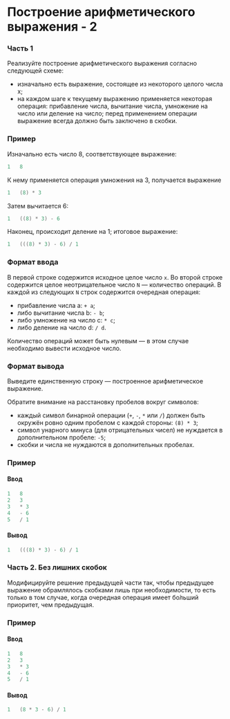 # Построение арифметического выражения - 2

### Часть 1

Реализуйте построение арифметического выражения согласно следующей схеме:

* изначально есть выражение, состоящее из некоторого целого числа x;
* на каждом шаге к текущему выражению применяется некоторая операция: прибавление числа, вычитание числа, умножение на число или деление на число; перед применением операции выражение всегда должно быть заключено в скобки.

### Пример

Изначально есть число 8, соответствующее выражение:

```objectivec
1   8
```

К нему применяется операция умножения на 3, получается выражение 

```objectivec
1   (8) * 3
```

Затем вычитается 6:

```objectivec
1   ((8) * 3) - 6
```

Наконец, происходит деление на 1; итоговое выражение:

```objectivec
1   (((8) * 3) - 6) / 1
```

### Формат ввода

В первой строке содержится исходное целое число `x`. Во второй строке содержится целое неотрицательное число `N` — количество операций. В каждой из следующих `N` строк содержится очередная операция:  

* прибавление числа a: `+ a`;
* либо вычитание числа b: `- b`;
* либо умножение на число c: `* c`;
* либо деление на число d: `/ d`.

Количество операций может быть нулевым — в этом случае необходимо вывести исходное число.

### Формат вывода

Выведите единственную строку — построенное арифметическое выражение.

Обратите внимание на расстановку пробелов вокруг символов:

* каждый символ бинарной операции (`+`, `-`, `*` или `/`) должен быть окружён ровно одним пробелом с каждой стороны: `(8) * 3`;
* символ унарного минуса (для отрицательных чисел) не нуждается в дополнительном пробеле: `-5`;
* скобки и числа не нуждаются в дополнительных пробелах.

### Пример

#### Ввод

```objectivec
1   8
2   3
3   * 3
4   - 6
5   / 1
```

#### Вывод

```objectivec
1   (((8) * 3) - 6) / 1
```

### Часть 2. Без лишних скобок

Модифицируйте решение предыдущей части так, чтобы предыдущее выражение обрамлялось скобками лишь при необходимости, то есть только в том случае, когда очередная операция имеет бо́льший приоритет, чем предыдущая.

### Пример

#### Ввод

```objectivec
1   8
2   3
3   * 3
4   - 6
5   / 1
```

#### Вывод

```objectivec
1   (8 * 3 - 6) / 1
```